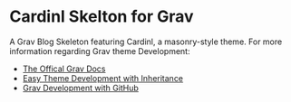# Cardinl Skelton for Grav
A Grav Blog Skeleton featuring Cardinl, a masonry-style theme.
For more information regarding Grav theme Development:
* [The Offical Grav Docs](http://learn.getgrav.org/themes)
* [Easy Theme Development with Inheritance](https://getgrav.org/blog/theme-development-with-inheritance)
* [Grav Development with GitHub](https://getgrav.org/blog/developing-with-github-part-1)
